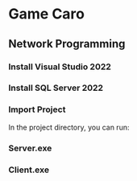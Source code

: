 # Game Caro
## Network Programming 


### Install Visual Studio 2022
### Install SQL Server 2022
### Import Project



In the project directory, you can run:
### Server.exe
### Client.exe


